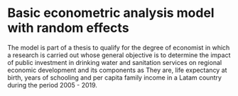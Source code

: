# Basic econometric analysis model with random effects

The model is part of a thesis to qualify for the degree of economist in which a research is carried out whose general objective is to determine the impact of public investment in drinking water and sanitation services on regional economic development and its components as They are, life expectancy at birth, years of schooling and per capita family income in a Latam country during the period 2005 - 2019.